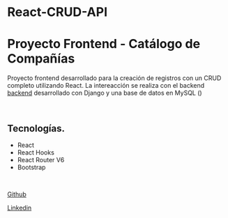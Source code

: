 # React-CRUD-API

# Proyecto Frontend - Catálogo de Compañías
Proyecto frontend desarrollado para la creación de registros con un CRUD completo utilizando React.
La intereacción se realiza con el backend [backend](https://github.com/Ed-Uco/Django-api)  desarrollado con Django y una base de datos en MySQL ()
 
 

<br/>


##  Tecnologías.

* React
* React Hooks
* React Router V6
* Bootstrap



<br/>





[Github](https://github.com/Ed-Uco) 


[Linkedin](https://www.linkedin.com/in/edgaruco/) 